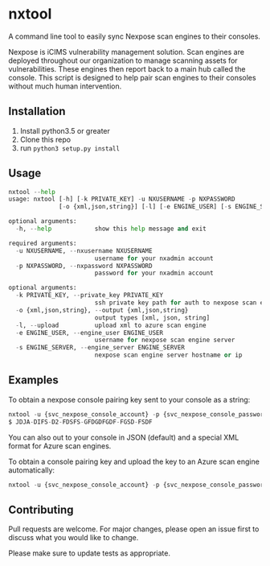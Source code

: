 # nxtool

A command line tool to easily sync Nexpose scan engines to their consoles. 

Nexpose is iCIMS vulnerability management solution. Scan engines are deployed throughout our organization to manage scanning assets for vulnerabilities. These engines then report back to a main hub called the console. This script is designed to help pair scan engines to their consoles without much human intervention. 

## Installation

1. Install python3.5 or greater
2. Clone this repo
3. run `python3 setup.py install`


## Usage

```python
nxtool --help
usage: nxtool [-h] [-k PRIVATE_KEY] -u NXUSERNAME -p NXPASSWORD
              [-o {xml,json,string}] [-l] [-e ENGINE_USER] [-s ENGINE_SERVER]

optional arguments:
  -h, --help            show this help message and exit

required arguments:
  -u NXUSERNAME, --nxusername NXUSERNAME
                        username for your nxadmin account
  -p NXPASSWORD, --nxpassword NXPASSWORD
                        password for your nxadmin account

optional arguments:
  -k PRIVATE_KEY, --private_key PRIVATE_KEY
                        ssh private key path for auth to nexpose scan engine
  -o {xml,json,string}, --output {xml,json,string}
                        output types [xml, json, string]
  -l, --upload          upload xml to azure scan engine
  -e ENGINE_USER, --engine_user ENGINE_USER
                        username for nexpose scan engine server
  -s ENGINE_SERVER, --engine_server ENGINE_SERVER
                        nexpose scan engine server hostname or ip

```

## Examples

To obtain a nexpose console pairing key sent to your console as a string:
```python
nxtool -u {svc_nexpose_console_account} -p {svc_nexpose_console_password} -o string
$ JDJA-DIFS-D2-FDSFS-GFDGDFGDF-FGSD-FSDF
```

You can also out to your console in JSON (default) and a special XML format for Azure scan engines.

To obtain a console pairing key and upload the key to an Azure scan engine automatically:
```python
nxtool -u {svc_nexpose_console_account} -p {svc_nexpose_console_password} -k /.ssh/azure_pk.pem -e {nexpose_engine_account} -s {nexpose_engine_server_host_or_ip} --upload
```


## Contributing
Pull requests are welcome. For major changes, please open an issue first to discuss what you would like to change.

Please make sure to update tests as appropriate.
